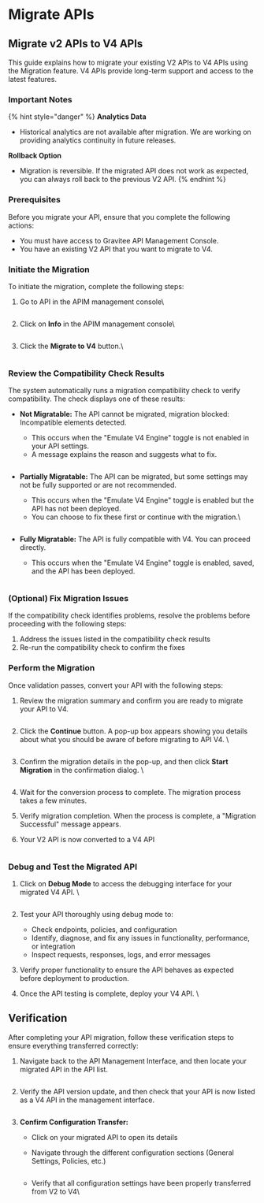 # Migrate APIs

## Migrate v2 APIs to V4 APIs

This guide explains how to migrate your existing V2 APIs to V4 APIs using the Migration feature. V4 APIs provide long-term support and access to the latest features.

### Important Notes

{% hint style="danger" %}
**Analytics Data**

* Historical analytics are not available after migration. We are working on providing analytics continuity in future releases.

**Rollback Option**

* Migration is reversible. If the migrated API does not work as expected, you can always roll back to the previous V2 API.
{% endhint %}

### Prerequisites

Before you migrate your API,  ensure that you complete the following actions:

* You must have access to Gravitee API Management Console.
* You have an existing V2 API that you want to migrate to V4.

### Initiate the Migration

To initiate the migration, complete the following steps:&#x20;

1.  Go to API in the APIM management console\


    <figure><img src="../../.gitbook/assets/api-apim-mangement-console.png" alt=""><figcaption></figcaption></figure>
2.  Click on **Info** in the APIM management console\


    <figure><img src="../../.gitbook/assets/Screenshot 2025-09-18 at 14.29.30.png" alt=""><figcaption></figcaption></figure>
3.  Click the **Migrate to V4** button.\


    <figure><img src="../../.gitbook/assets/Screenshot 2025-09-18 at 14.30.13.png" alt=""><figcaption></figcaption></figure>

### Review the Compatibility Check Results

The system automatically runs a migration compatibility check to verify compatibility. The check displays one of these results:&#x20;

*   **Not Migratable:** The API cannot be migrated, migration blocked: Incompatible elements detected.

    * This occurs when the "Emulate V4 Engine" toggle is not enabled in your API settings.
    * A message explains the reason and suggests what to fix.

    <figure><img src="../../.gitbook/assets/migrate-api-to-v4-error-message.png" alt=""><figcaption></figcaption></figure>
*   **Partially Migratable:** The API can be migrated, but some settings may not be fully supported or are not recommended.

    * This occurs when the "Emulate V4 Engine" toggle is enabled but the API has not been deployed.
    * You can choose to fix these first or continue with the migration.\


    <figure><img src="../../.gitbook/assets/migrate-api-v4-warning-message.png" alt=""><figcaption></figcaption></figure>
* **Fully Migratable:** The API is fully compatible with V4. You can proceed directly.
  * This occurs when the "Emulate V4 Engine" toggle is enabled, saved, and the API has been deployed.

<figure><img src="../../.gitbook/assets/Screenshot 2025-09-09 at 17.26.29.png" alt=""><figcaption></figcaption></figure>

### (Optional) Fix Migration Issues&#x20;

If the compatibility check identifies problems, resolve the problems before proceeding with the following steps:

1. Address the issues listed in the compatibility check results
2. Re-run the compatibility check to confirm the fixes

### Perform the Migration

Once validation passes, convert your API with the following steps:&#x20;

1.  Review the migration summary and confirm you are ready to migrate your API to V4.

    <figure><img src="../../.gitbook/assets/Screenshot 2025-09-11 at 19.14.33.png" alt=""><figcaption></figcaption></figure>
2.  Click the **Continue** button. A pop-up box appears showing you details about what you should be aware of before migrating to API V4. \


    <figure><img src="../../.gitbook/assets/Screenshot 2025-09-11 at 19.13.15.png" alt=""><figcaption></figcaption></figure>
3.  Confirm the migration details in the pop-up, and then click **Start Migration** in the confirmation dialog. \


    <figure><img src="../../.gitbook/assets/Screenshot 2025-09-11 at 19.13.15 (1).png" alt=""><figcaption></figcaption></figure>
4. Wait for the conversion process to complete. The migration process takes a few minutes.&#x20;
5. Verify migration completion. When the process is complete, a "Migration Successful" message appears.&#x20;
6.  Your V2 API is now converted to a V4 API

    <figure><img src="../../.gitbook/assets/Screenshot 2025-09-11 at 19.21.01 (1).png" alt=""><figcaption></figcaption></figure>

### Debug and Test the Migrated API

1.  Click on **Debug Mode** to access the debugging interface for your migrated V4 API. \


    <figure><img src="../../.gitbook/assets/Screenshot 2025-09-11 at 19.23.28 (2).png" alt=""><figcaption></figcaption></figure>
2. Test your API thoroughly using debug mode to:
   * Check endpoints, policies, and configuration
   * Identify, diagnose, and fix any issues in functionality, performance, or integration
   * Inspect requests, responses, logs, and error messages
3. Verify proper functionality to ensure the API behaves as expected before deployment to production.
4. Once the API testing is complete, deploy your V4 API. \


## Verification&#x20;

After completing your API migration, follow these verification steps to ensure everything transferred correctly:

1.  Navigate back to the API Management Interface, and then locate your migrated API in the API list.

    <figure><img src="../../.gitbook/assets/Screenshot 2025-09-11 at 19.56.10 (1).png" alt=""><figcaption></figcaption></figure>
2.  Verify the API version update, and then check that your API is now listed as a V4 API in the management interface.&#x20;

    <figure><img src="../../.gitbook/assets/Screenshot 2025-09-11 at 19.56.10 (2).png" alt=""><figcaption></figcaption></figure>
3. **Confirm Configuration Transfer:**&#x20;
   * Click on your migrated API to open its details
   *   Navigate through the different configuration sections (General Settings, Policies, etc.)

       <figure><img src="../../.gitbook/assets/Screenshot 2025-09-11 at 20.01.42.png" alt=""><figcaption></figcaption></figure>
   *   Verify that all configuration settings have been properly transferred from V2 to V4\


       <figure><img src="../../.gitbook/assets/Screenshot 2025-09-11 at 20.02.44 (1).png" alt=""><figcaption></figcaption></figure>

